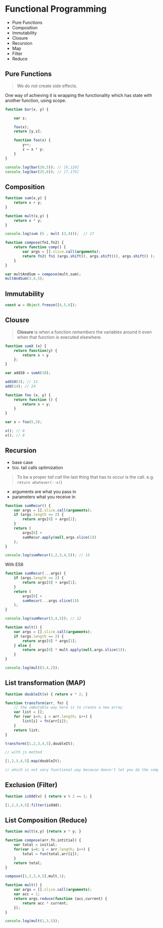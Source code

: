# Functional Programming

- Pure Functions
- Composition
- Immutability
- Closure
- Recursion
- Map
- Filter
- Reduce

## Pure Functions

> We do not create side effects.

One way of achieving it is wrapping the functionality which has state with another function, using scope.

```js
function bar(x, y) {

    var z;

    foo(x);
    return [y,z];

    function foo(x) {
        y++;
        z = x * y;
    }
}

console.log(bar(20,5)); // [6,120]
console.log(bar(25,6)); // [7,175]
```

## Composition

```js
function sum(x,y) {
    return x + y;
}

function mult(x,y) {
    return x * y;
}

console.log(sum (5 , mult (3,4)));  // 17
```

```js
function compose(fn1,fn2) {
    return function comp() {
        var args = [].slice.call(arguments);
        return fn2( fn1 (args.shift(), args.shift()), args.shift() );
    }
}

var multAndSum = compose(mult,sum);
multAndSum(3,4,5);
```

## Immutability

```js
const w = Object.freeze([4,5,6]);
```

## Clousre

> **Closure** is when a function *remembers* the variables around it even when that function is executed elsewhere.

```js
function sumX (x) {
    return function(y) {
        return x + y
    };
}

var add10 = sumX(10);

add10(3); // 13
add(14); // 24
```

```js
function foo (x, y) {
    return function () {
        return x + y;
    }
}

var x = foo(5,3);

x(); // 8
x(); // 8
```

## Recursion

* base case
* tco. tail calls optimization

> To be a proper *tail call* the last thing that has to occur is the call. e.g. ```return whatever(--x)```)

* arguments are what you pass in
* parameters what you receive in

```js
function sumRecur() {
    var args = [].slice.call(arguments);
    if (args.length <= 2) {
        return args[0] + args[1];
    }
    return (
        args[0] +
        sumRecur.apply(null,args.slice(1))
    );
}

console.log(sumRecur(1,2,3,4,5)); // 15
```

With ES6

```js
function sumRecur(...args) {
    if (args.length <= 2) {
        return args[0] + args[1];
    }
    return (
        args[0] +
        sumRecur(...args.slice(1))
    );
}

console.log(sumRecur(3,4,5)); // 12
```

```js
function mult() {
    var args = [].slice.call(arguments);
    if (args.length == 2) {
        return args[0] * args[1];
    } else {
        return args[0] * mult.apply(null,args.slice(1));
    }
}

console.log(mult(3,4,2));
```

## List transformation (MAP)

```js
function doubleIt(v) { return v * 2; }

function transform(arr, fn) {
    // the immutable way here is to create a new array
    var list = [];
    for (var i=0; i < arr.length; i++) {
        list[i] = fn(arr[i]);
    }
    return list;
}

transform([1,2,3,4,5],doubleIt);

// with js method

[1,2,3,4,5].map(doubleIt);

// which is not very functional way because doesn't let you do the composition in an orthodox way
```

## Exclusion (Filter)

```js
function isOdd(v) { return v % 2 == 1; }

[1,2,3,4,5].filter(isOdd);
```

## List Composition (Reduce)

```js
function mult(x,y) {return x * y; }

function compose(arr,fn,intitial) {
    var total = initial;
    for(var i=0; i < arr.length; i++) {
        total = fun(total,arr[i]);
    }
    return total;
}

compose([1,2,3,4,5],mult,1);
```

```js
function mult() {
    var args = [].slice.call(arguments);
    var acc = 1;
    return args.reduce(function (acc,current) {
        return acc * current;
    });
}

console.log(mult(1,3,5));
```